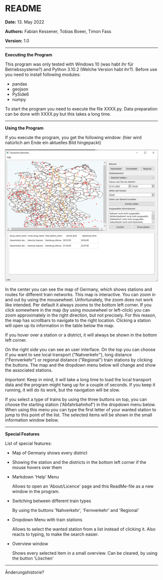 # README

**Date:** 13. May 2022

**Authors:** Fabian Kessener, Tobias Boeer, Timon Fass

**Version:** 1.0

---

**Executing the Program**

This program was only tested with Windows 10 (was habt ihr für
Betriebssysteme?) and Python 3.10.2 (Welche Version habt ihr?).
Before use you need to install following modules:
- pandas
- geojson
- PySide6
- numpy  

To start the program you need to execute the file XXXX.py. 
Data preparation can be done with XXXX.py but this takes a long time.

---

**Using the Program**

If you execute the program, you get the following window: (hier wird natürlich am Ende ein aktuelles Bild hingepackt)

![ScreenShot](Data/ScreenshotProgramm.png)

In the center you can see the map of Germany, which shows stations and
routes for different train networks. This map is interactive. You can
zoom in and out by using the mousewheel. Unfortunately, the zoom does
not work like intended. Per default it always zooms to the bottom left
corner. If you click somewhere in the map (by using mousewheel or left-click)
you can zoom approximately in the right direction, but not precisely. 
For this reason, the map has scrollbars to navigate to the right location.
Clicking a station will open up its information in the table below the
map.

If you hover over a station or a district, it will always be shown in the
bottom left corner.

On the right side you can see an user interface. On the top you can choose
if you want to see local transport ("Nahverkehr"), long distance ("Fernverkehr")
or regional distance ("Regional") train stations by clicking the buttons. The 
map and the dropdown menu below will change and show the associated stations.

*Important:* Keep in mind, it will take a long time to load the local 
transport data and the program might hang up for a couple of seconds. If you
keep it running, it will do its work, but the navigation will be slow.

If you select a type of trains by using the three buttons on top, you can
choose the starting station ('Abfahrbahnhof') in the dropdown menu below.
When using this menu you can type the first letter of your wanted station
to jump to this point of the list. The selected items will be shown in the
small information window below.  
 

---

**Special Features**

List of special features:

- Map of Germany shows every district

- Showing the station and the districts in the bottom left corner if the mouse
hovers over them

- Markdown 'Help' Menu
	
	Allows to open an 'About/Licence' page and this ReadMe-file as a new
	window in the program.
	
- Switching between different train types

	By using the buttons 'Nahverkehr', 'Fernverkehr' and 'Regional'
	
- Dropdown Menu with train stations

	Allows to select the wanted station from a list instead of clicking it.
	Also reacts to typing, to make the search easier.
	
- Overview window

	Shows every selected item in a small overview. Can be cleared, by using the
	button 'Löschen'

---

Änderungshistorie?
